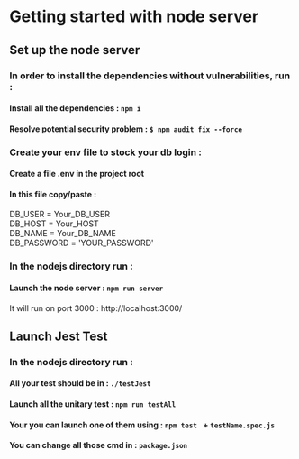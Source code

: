 # Getting started with node server

## Set up the node server

### In order to install the dependencies without vulnerabilities, run :
#### Install all the dependencies : `npm i`
#### Resolve potential security problem : `$ npm audit fix --force`


### Create your env file to stock your db login :
#### Create a file .env in the project root
#### In this file copy/paste : 

DB_USER = Your_DB_USER    
DB_HOST = Your_HOST        
DB_NAME = Your_DB_NAME    
DB_PASSWORD = 'YOUR_PASSWORD'    

### In the nodejs directory run :
####  Launch the node server : `npm run server`
It will run on port 3000 : http://localhost:3000/

## Launch Jest Test

### In the nodejs directory run :
#### All your test should be in : `./testJest`
#### Launch all the unitary test : `npm run testAll`
#### Your you can launch one of them using : `npm test ` + `testName.spec.js`
#### You can change all those cmd in :  `package.json`